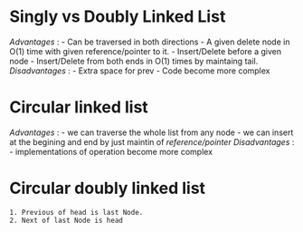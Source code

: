 # Singly vs Doubly Linked List

*Advantages* :
    - Can be traversed in both directions
    - A given delete node in O(1) time with given reference/pointer to it.
    - Insert/Delete before a given node
    - Insert/Delete from both ends in O(1) times by maintaing tail.
*Disadvantages* :
    - Extra space for prev
    - Code become more complex


# Circular linked list 
*Advantages* :
    - we can traverse the whole list from any node
    - we can insert at the begining and end by just maintin of *reference/pointer* 
*Disadvantages* :
    - implementations of operation become more complex


# Circular doubly linked list
    1. Previous of head is last Node.
    2. Next of last Node is head
